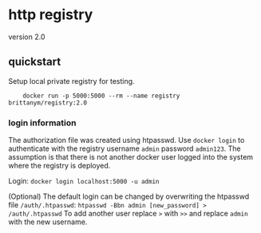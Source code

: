 # http registry
version 2.0

## quickstart
Setup local private registry for testing.
```
    docker run -p 5000:5000 --rm --name registry brittanym/registry:2.0
```

### login information
The authorization file was created using htpasswd. Use `docker login` to authenticate with the registry username `admin` password `admin123`. The assumption is that there is not another docker user logged into the system where the registry is deployed.

Login:
```docker login localhost:5000 -u admin```

(Optional) The default login can be changed by overwriting the htpasswd file `/auth/.htpasswd`:
```htpasswd -Bbn admin [new_password] > /auth/.htpasswd```
To add another user replace `>` with `>>` and replace `admin` with the new username.
